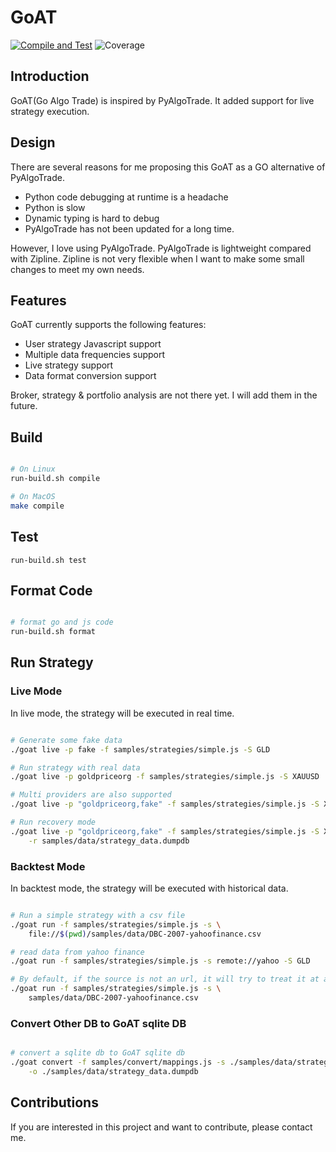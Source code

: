 # GoAT
[![Compile and Test](https://github.com/wilsonwang371/goat/actions/workflows/basic.yml/badge.svg)](https://github.com/wilsonwang371/goat/actions/workflows/basic.yml)
![Coverage](https://img.shields.io/badge/Coverage-49.5%25-yellow)

## Introduction

GoAT(Go Algo Trade) is inspired by PyAlgoTrade. It added support for live strategy execution. 

## Design

There are several reasons for me proposing this GoAT as a GO alternative of PyAlgoTrade.

* Python code debugging at runtime is a headache
* Python is slow
* Dynamic typing is hard to debug
* PyAlgoTrade has not been updated for a long time.

However, I love using PyAlgoTrade. PyAlgoTrade is lightweight compared with Zipline. Zipline is not very flexible when
I want to make some small changes to meet my own needs.

## Features

GoAT currently supports the following features:

* User strategy Javascript support
* Multiple data frequencies support
* Live strategy support
* Data format conversion support

Broker, strategy & portfolio analysis are not there yet. I will add them in the future.

## Build

```sh

# On Linux
run-build.sh compile

# On MacOS
make compile

```

## Test

```
run-build.sh test
```

## Format Code

```sh

# format go and js code
run-build.sh format
```

## Run Strategy

### Live Mode

In live mode, the strategy will be executed in real time.

```sh

# Generate some fake data
./goat live -p fake -f samples/strategies/simple.js -S GLD

# Run strategy with real data
./goat live -p goldpriceorg -f samples/strategies/simple.js -S XAUUSD

# Multi providers are also supported
./goat live -p "goldpriceorg,fake" -f samples/strategies/simple.js -S XAUUSD

# Run recovery mode
./goat live -p "goldpriceorg,fake" -f samples/strategies/simple.js -S XAUUSD \
    -r samples/data/strategy_data.dumpdb

```

### Backtest Mode

In backtest mode, the strategy will be executed with historical data.

```sh

# Run a simple strategy with a csv file
./goat run -f samples/strategies/simple.js -s \
    file://$(pwd)/samples/data/DBC-2007-yahoofinance.csv

# read data from yahoo finance
./goat run -f samples/strategies/simple.js -s remote://yahoo -S GLD

# By default, if the source is not an url, it will try to treat it at a file path.
./goat run -f samples/strategies/simple.js -s \
    samples/data/DBC-2007-yahoofinance.csv

```

### Convert Other DB to GoAT sqlite DB

```sh

# convert a sqlite db to GoAT sqlite db
./goat convert -f samples/convert/mappings.js -s ./samples/data/strategy_data.sqlite -t sqlite \
    -o ./samples/data/strategy_data.dumpdb

```


## Contributions

If you are interested in this project and want to contribute, please contact me.
